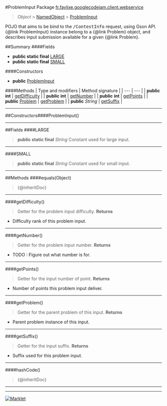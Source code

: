 #ProblemInput
Package [fr.faylixe.googlecodejam.client.webservice](README.md)<br>

> *Object* > [NamedObject](ommon/NamedObject.md) > [ProblemInput](ProblemInput.md)

<p>POJO that aims to be bind to the <tt>/ContestInfo</tt>
 request, using Gson API. {@link ProblemInput} instance belong
 to a {@link Problem} object, and describes input submission
 available for a given {@link Problem}.</p>

##Summary
####Fields
* **public static final** [LARGE](#large)
* **public static final** [SMALL](#small)

####Constructors
* **public** [ProblemInput](#probleminput)

####Methods
| Type and modifiers | Method signature |
| --- | --- |
| **public** **int** | [getDifficulty](#getdifficulty) |
| **public** **int** | [getNumber](#getnumber) |
| **public** **int** | [getPoints](#getpoints) |
| **public** [Problem](Problem.md) | [getProblem](#getproblem) |
| **public** *String* | [getSuffix](#getsuffix) |

---


##Constructors####ProblemInput()
> 

---


##Fields
####LARGE
> **public static final** *String*
Constant used for large input.

---

####SMALL
> **public static final** *String*
Constant used for small input.

---


##Methods
####equals(Object)
> {@inheritDoc}

---

####getDifficulty()
> Getter for the problem input difficulty.
> **Returns**
* Difficulty rank of this problem input.


---

####getNumber()
> Getter for the problem input number.
> **Returns**
* TODO : Figure out what number is for.


---

####getPoints()
> Getter for the input number of point.
> **Returns**
* Number of points this problem input deliver.


---

####getProblem()
> Getter for the parent problem of this input.
> **Returns**
* Parent problem instance of this input.


---

####getSuffix()
> Getter for the input suffix.
> **Returns**
* Suffix used for this problem input.


---

####hashCode()
> {@inheritDoc}

---

---

[![Marklet](https://img.shields.io/badge/Generated%20by-Marklet-green.svg)](https://github.com/Faylixe/marklet)